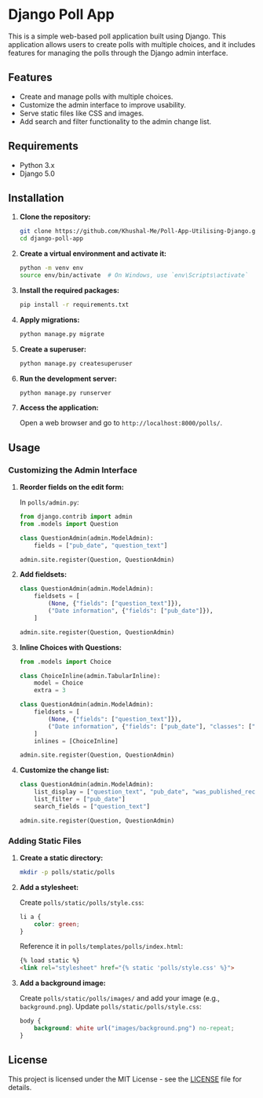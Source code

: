 # Django Poll App

This is a simple web-based poll application built using Django. This application allows users to create polls with multiple choices, and it includes features for managing the polls through the Django admin interface.

## Features

- Create and manage polls with multiple choices.
- Customize the admin interface to improve usability.
- Serve static files like CSS and images.
- Add search and filter functionality to the admin change list.

## Requirements

- Python 3.x
- Django 5.0

## Installation

1. **Clone the repository:**

    ```sh
    git clone https://github.com/Khushal-Me/Poll-App-Utilising-Django.git
    cd django-poll-app
    ```

2. **Create a virtual environment and activate it:**

    ```sh
    python -m venv env
    source env/bin/activate  # On Windows, use `env\Scripts\activate`
    ```

3. **Install the required packages:**

    ```sh
    pip install -r requirements.txt
    ```

4. **Apply migrations:**

    ```sh
    python manage.py migrate
    ```

5. **Create a superuser:**

    ```sh
    python manage.py createsuperuser
    ```

6. **Run the development server:**

    ```sh
    python manage.py runserver
    ```

7. **Access the application:**

    Open a web browser and go to `http://localhost:8000/polls/`.

## Usage

### Customizing the Admin Interface

1. **Reorder fields on the edit form:**

    In `polls/admin.py`:

    ```python
    from django.contrib import admin
    from .models import Question

    class QuestionAdmin(admin.ModelAdmin):
        fields = ["pub_date", "question_text"]

    admin.site.register(Question, QuestionAdmin)
    ```

2. **Add fieldsets:**

    ```python
    class QuestionAdmin(admin.ModelAdmin):
        fieldsets = [
            (None, {"fields": ["question_text"]}),
            ("Date information", {"fields": ["pub_date"]}),
        ]

    admin.site.register(Question, QuestionAdmin)
    ```

3. **Inline Choices with Questions:**

    ```python
    from .models import Choice

    class ChoiceInline(admin.TabularInline):
        model = Choice
        extra = 3

    class QuestionAdmin(admin.ModelAdmin):
        fieldsets = [
            (None, {"fields": ["question_text"]}),
            ("Date information", {"fields": ["pub_date"], "classes": ["collapse"]}),
        ]
        inlines = [ChoiceInline]

    admin.site.register(Question, QuestionAdmin)
    ```

4. **Customize the change list:**

    ```python
    class QuestionAdmin(admin.ModelAdmin):
        list_display = ["question_text", "pub_date", "was_published_recently"]
        list_filter = ["pub_date"]
        search_fields = ["question_text"]

    admin.site.register(Question, QuestionAdmin)
    ```

### Adding Static Files

1. **Create a static directory:**

    ```sh
    mkdir -p polls/static/polls
    ```

2. **Add a stylesheet:**

    Create `polls/static/polls/style.css`:

    ```css
    li a {
        color: green;
    }
    ```

    Reference it in `polls/templates/polls/index.html`:

    ```html
    {% load static %}
    <link rel="stylesheet" href="{% static 'polls/style.css' %}">
    ```

3. **Add a background image:**

    Create `polls/static/polls/images/` and add your image (e.g., `background.png`). Update `polls/static/polls/style.css`:

    ```css
    body {
        background: white url("images/background.png") no-repeat;
    }
    ```

## License

This project is licensed under the MIT License - see the [LICENSE](LICENSE) file for details.
